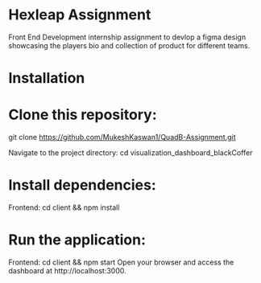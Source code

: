 # Hexleap Assignment
Front End Development internship assignment to devlop a figma design showcasing the players bio and collection of product for different teams.

# Installation

# Clone this repository: 
  git clone https://github.com/MukeshKaswan1/QuadB-Assignment.git

Navigate to the project directory: cd visualization_dashboard_blackCoffer
# Install dependencies:

Frontend: cd client && npm install

# Run the application:

Frontend: cd client && npm start
Open your browser and access the dashboard at http://localhost:3000.
